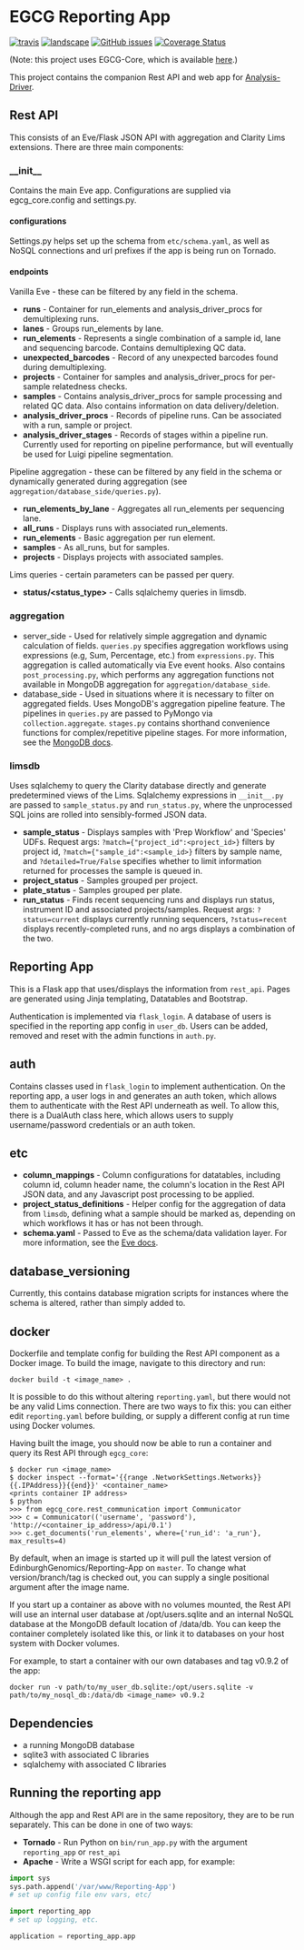# EGCG Reporting App
[![travis](https://img.shields.io/travis/EdinburghGenomics/Reporting-App/master.svg)](https://travis-ci.org/EdinburghGenomics/Reporting-App)
[![landscape](https://landscape.io/github/EdinburghGenomics/Reporting-App/master/landscape.svg)](https://landscape.io/github/EdinburghGenomics/Reporting-App)
[![GitHub issues](https://img.shields.io/github/issues/EdinburghGenomics/Reporting-App.svg)](https://github.com/EdinburghGenomics/Reporting-App/issues)
[![Coverage Status](https://coveralls.io/repos/github/EdinburghGenomics/Reporting-App/badge.svg)](https://coveralls.io/github/EdinburghGenomics/Reporting-App)

(Note: this project uses EGCG-Core, which is available [here](https://github.com/EdinburghGenomics/EGCG-Core.git).)

This project contains the companion Rest API and web app for
[Analysis-Driver](https://github.com/EdinburghGenomics/Analysis-Driver).


## Rest API
This consists of an Eve/Flask JSON API with aggregation and Clarity Lims extensions. There are three main
components:

### \_\_init\_\_
Contains the main Eve app. Configurations are supplied via egcg_core.config and settings.py.

#### configurations
Settings.py helps set up the schema from `etc/schema.yaml`, as well as NoSQL connections and url prefixes if
the app is being run on Tornado.

#### endpoints

Vanilla Eve - these can be filtered by any field in the schema.
- __runs__ - Container for run_elements and analysis_driver_procs for demultiplexing runs.
- __lanes__ - Groups run_elements by lane.
- __run_elements__ - Represents a single combination of a sample id, lane and sequencing barcode. Contains
  demultiplexing QC data.
- __unexpected_barcodes__ - Record of any unexpected barcodes found during demultiplexing.
- __projects__ - Container for samples and analysis_driver_procs for per-sample relatedness checks.
- __samples__ - Contains analysis_driver_procs for sample processing and related QC data. Also contains
  information on data delivery/deletion.
- __analysis_driver_procs__ - Records of pipeline runs. Can be associated with a run, sample or project.
- __analysis_driver_stages__ - Records of stages within a pipeline run. Currently used for reporting on
  pipeline performance, but will eventually be used for Luigi pipeline segmentation.

Pipeline aggregation - these can be filtered by any field in the schema or dynamically generated during
aggregation (see `aggregation/database_side/queries.py`).
- __run_elements_by_lane__ - Aggregates all run_elements per sequencing lane.
- __all_runs__ - Displays runs with associated run_elements.
- __run_elements__ - Basic aggregation per run element.
- __samples__ - As all_runs, but for samples.
- __projects__ - Displays projects with associated samples.

Lims queries - certain parameters can be passed per query.
- __status/<status_type>__ - Calls sqlalchemy queries in limsdb.


### aggregation
- server_side - Used for relatively simple aggregation and dynamic calculation of fields. `queries.py`
  specifies aggregation workflows using expressions (e.g, Sum, Percentage, etc.) from `expressions.py`. This
  aggregation is called automatically via Eve event hooks. Also contains `post_processing.py`, which performs
  any aggregation functions not available in MongoDB aggregation for `aggregation/database_side`.
- database_side - Used in situations where it is necessary to filter on aggregated fields. Uses MongoDB's
  aggregation pipeline feature. The pipelines in `queries.py` are passed to PyMongo via `collection.aggregate`.
  `stages.py` contains shorthand convenience functions for complex/repetitive pipeline stages. For more
  information, see the [MongoDB docs](https://docs.mongodb.com/manual/core/aggregation-pipeline/).

### limsdb
Uses sqlalchemy to query the Clarity database directly and generate predetermined views of the Lims.
Sqlalchemy expressions in `__init__.py` are passed to `sample_status.py` and `run_status.py`, where the
unprocessed SQL joins are rolled into sensibly-formed JSON data.

- __sample_status__ - Displays samples with 'Prep Workflow' and 'Species' UDFs. Request args:
  `?match={"project_id":<project_id>}` filters by project id, `?match={"sample_id":<sample_id>}` filters by
  sample name, and `?detailed=True/False` specifies whether to limit information returned for processes the
  sample is queued in.
- __project_status__ - Samples grouped per project.
- __plate_status__ - Samples grouped per plate.
- __run_status__ - Finds recent sequencing runs and displays run status, instrument ID and associated
  projects/samples. Request args: `?status=current` displays currently running sequencers, `?status=recent`
  displays recently-completed runs, and no args displays a combination of the two.


## Reporting App
This is a Flask app that uses/displays the information from `rest_api`. Pages are generated using Jinja
templating, Datatables and Bootstrap.

Authentication is implemented via `flask_login`. A database of users is specified in the reporting app config
in `user_db`. Users can be added, removed and reset with the admin functions in `auth.py`.


## auth
Contains classes used in `flask_login` to implement authentication. On the reporting app, a user logs in and
generates an auth token, which allows them to authenticate with the Rest API underneath as well. To allow
this, there is a DualAuth class here, which allows users to supply username/password credentials or an auth
token.


## etc
- __column_mappings__ - Column configurations for datatables, including column id, column header name, the
  column's location in the Rest API JSON data, and any Javascript post processing to be applied.
- __project_status_definitions__ - Helper config for the aggregation of data from `limsdb`, defining what a
  sample should be marked as, depending on which workflows it has or has not been through.
- __schema.yaml__ - Passed to Eve as the schema/data validation layer. For more information, see the
  [Eve docs](http://python-eve.org/config.html#schema).


## database_versioning
Currently, this contains database migration scripts for instances where the schema is altered, rather than
simply added to.


## docker
Dockerfile and template config for building the Rest API component as a Docker image. To build the image,
navigate to this directory and run:

`docker build -t <image_name> .`

It is possible to do this without altering `reporting.yaml`, but there would not be any valid Lims connection.
There are two ways to fix this: you can either edit `reporting.yaml` before building, or supply a different
config at run time using Docker volumes.

Having built the image, you should now be able to run a container and query its Rest API through `egcg_core`:

    $ docker run <image_name>
    $ docker inspect --format='{{range .NetworkSettings.Networks}}{{.IPAddress}}{{end}}' <container_name>
    <prints container IP address>
    $ python
    >>> from egcg_core.rest_communication import Communicator
    >>> c = Communicator(('username', 'password'), 'http://<container_ip_address>/api/0.1')
    >>> c.get_documents('run_elements', where={'run_id': 'a_run'}, max_results=4)

By default, when an image is started up it will pull the latest version of EdinburghGenomics/Reporting-App on
`master`. To change what version/branch/tag is checked out, you can supply a single positional argument after
the image name.

If you start up a container as above with no volumes mounted, the Rest API will use an internal user database
at /opt/users.sqlite and an internal NoSQL database at the MongoDB default location of /data/db. You can keep
the container completely isolated like this, or link it to databases on your host system with Docker volumes.

For example, to start a container with our own databases and tag v0.9.2 of the app:

    docker run -v path/to/my_user_db.sqlite:/opt/users.sqlite -v path/to/my_nosql_db:/data/db <image_name> v0.9.2


## Dependencies
- a running MongoDB database
- sqlite3 with associated C libraries
- sqlalchemy with associated C libraries


## Running the reporting app
Although the app and Rest API are in the same repository, they are to be run separately. This can be done in
one of two ways:
- __Tornado__ - Run Python on `bin/run_app.py` with the argument `reporting_app` or `rest_api`
- __Apache__ - Write a WSGI script for each app, for example:

```python
import sys
sys.path.append('/var/www/Reporting-App')
# set up config file env vars, etc/

import reporting_app
# set up logging, etc.

application = reporting_app.app
```

